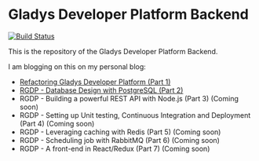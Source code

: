 Gladys Developer Platform Backend
=======================

[![Build Status](https://travis-ci.org/GladysProject/dev-plaftorm-backend.svg?branch=master)](https://travis-ci.org/GladysProject/dev-plaftorm-backend)

This is the repository of the Gladys Developer Platform Backend. 

I am blogging on this on my personal blog:

- [Refactoring Gladys Developer Platform (Part 1)
](https://pierregillesleymarie.com/blog/gladys/2017/04/22/refactoring-gladys-developer-website.html) 
- [RGDP - Database Design with PostgreSQL (Part 2)](https://pierregillesleymarie.com/blog/gladys/2017/04/25/database-design-with-postgresql.html)
- RGDP - Building a powerful REST API with Node.js (Part 3) (Coming soon)
- RGDP - Setting up Unit testing, Continuous Integration and Deployment (Part 4) (Coming soon)
- RGDP - Leveraging caching with Redis (Part 5) (Coming soon)
- RGDP - Scheduling job with RabbitMQ (Part 6) (Coming soon)
- RGDP - A front-end in React/Redux (Part 7) (Coming soon)